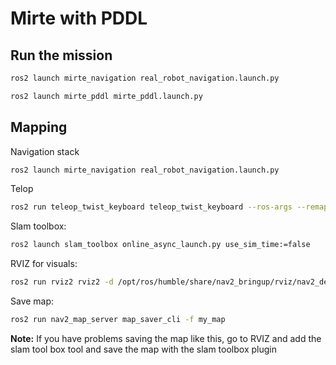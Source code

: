 # Mirte with PDDL

## Run the mission

```Bash
ros2 launch mirte_navigation real_robot_navigation.launch.py
```

```Bash
ros2 launch mirte_pddl mirte_pddl.launch.py
```

## Mapping

Navigation stack
```Bash
ros2 launch mirte_navigation real_robot_navigation.launch.py
```

Telop
```Bash
ros2 run teleop_twist_keyboard teleop_twist_keyboard --ros-args --remap cmd_vel:=/mirte_base_controller/cmd_vel
```

Slam toolbox:
```Bash
ros2 launch slam_toolbox online_async_launch.py use_sim_time:=false
```

RVIZ for visuals:
```Bash
ros2 run rviz2 rviz2 -d /opt/ros/humble/share/nav2_bringup/rviz/nav2_default_view.rviz
```

Save map:
```Bash
ros2 run nav2_map_server map_saver_cli -f my_map
```
**Note:** If you have problems saving the map like this, go to RVIZ and add the slam tool box tool and save the map with the slam toolbox plugin
